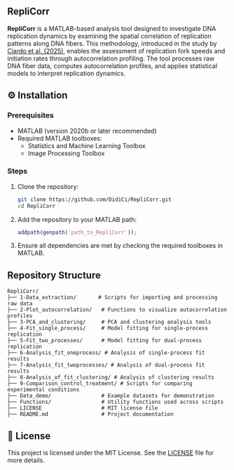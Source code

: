 ## RepliCorr
**RepliCorr** is a MATLAB-based analysis tool designed to investigate DNA replication dynamics by examining the spatial correlation of replication patterns along DNA fibers. This methodology, introduced in the study by [Ciardo et al. (2025)](https://academic.oup.com/nar/article/53/3/gkaf007/7990345?login=false), enables the assessment of replication fork speeds and initiation rates through autocorrelation profiling.
The tool processes raw DNA fiber data, computes autocorrelation profiles, and applies statistical models to interpret replication dynamics.


## ⚙️ Installation

### Prerequisites

- MATLAB (version 2020b or later recommended)
- Required MATLAB toolboxes:
  - Statistics and Machine Learning Toolbox
  - Image Processing Toolbox

### Steps

1. Clone the repository:

   ```bash
   git clone https://github.com/DidiCi/RepliCorr.git
   cd RepliCorr
   ```

2. Add the repository to your MATLAB path:

   ```matlab
   addpath(genpath('path_to_RepliCorr'));
   ```

3. Ensure all dependencies are met by checking the required toolboxes in MATLAB.

## Repository Structure

```
RepliCorr/
├── 1-Data_extraction/       # Scripts for importing and processing raw data
├── 2-Plot_autocorrelation/   # Functions to visualize autocorrelation profiles
├── 3-PCA_and_clustering/     # PCA and clustering analysis tools
├── 4-Fit_single_process/     # Model fitting for single-process replication
├── 5-Fit_two_processes/      # Model fitting for dual-process replication
├── 6-Analysis_fit_oneprocess/ # Analysis of single-process fit results
├── 7-Analysis_fit_twoprocesses/ # Analysis of dual-process fit results
├── 8-Analysis_of_fit_clustering/ # Analysis of clustering results
├── 9-Comparison_control_treatment/ # Scripts for comparing experimental conditions
├── Data_demo/                # Example datasets for demonstration
├── Functions/                # Utility functions used across scripts
├── LICENSE                   # MIT license file
├── README.md                 # Project documentation
```

## 📄 License

This project is licensed under the MIT License. See the [LICENSE](LICENSE) file for more details.
